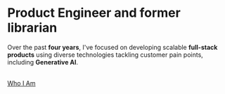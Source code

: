 # Product Engineer and former librarian

Over the past **four years**, I've focused on developing scalable **full-stack products** using diverse technologies tackling customer pain points, including **Generative AI**. 

<br />
<a href="/about" class="py-1 px-2">Who I Am</a>